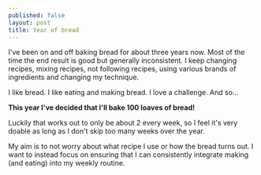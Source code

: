 ```yaml
---
published: false
layout: post
title: Year of bread
---
```


I've been on and off baking bread for about three years now. Most of the time the end result is good but generally inconsistent. I keep changing recipes, mixing recipes, not following recipes, using various brands of ingredients and changing my technique.<!--more-->

I like bread. I like eating and making bread. I love a challenge. And so...

**This year I've decided that I'll bake 100 loaves of bread!**

Luckily that works out to only be about 2 every week, so I feel it's very doable as long as I don't skip too many weeks over the year.

My aim is to not worry about what recipe I use or how the bread turns out. I want to instead focus on ensuring that I can consistently integrate making (and eating) into my weekly routine.
